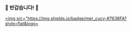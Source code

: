 ### 👋 반갑습니다!  👋

<!--
**gamgammoo2/gamgammoo2** is a ✨ _special_ ✨ repository because its `README.md` (this file) appears on your GitHub profile.

Here are some ideas to get you started:

- 🔭 I’m currently working on ...
- 🌱 I’m currently learning ...
- 👯 I’m looking to collaborate on ...
- 🤔 I’m looking for help with ...
- 💬 Ask me about ...
- 📫 How to reach me: ...
- 😄 Pronouns: ...
- ⚡ Fun fact: ...
-->


<a href="instagram.com/mer_cucy" target="_blank"><img src="https://img.shields.io/badge/mer_cucy-#7638FA?style=flat&logo=<svg role="img" viewBox="0 0 24 24" xmlns="http://www.w3.org/2000/svg"></a>
